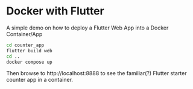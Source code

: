 # Docker with Flutter

A simple demo on how to deploy a Flutter Web App into a Docker Container/App

```BASH
cd counter_app
flutter build web
cd ..
docker compose up
```

Then browse to http://localhost:8888 to see the familiar(?) Flutter starter counter app in a container.